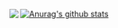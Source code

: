 [![Anurag's github stats](https://github-readme-stats.vercel.app/api?username=xcbyao&show_icons=true&theme=highcontrast)](https://github.com/anuraghazra/github-readme-stats)
<img align="left" src="https://github-readme-stats.vercel.app/api/top-langs/?username=xcbyao&layout=compact" />

